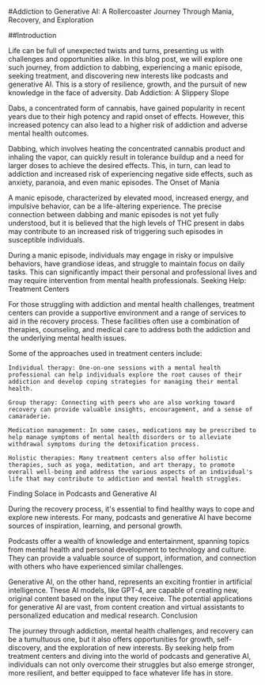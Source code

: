 #Addiction to Generative AI: A Rollercoaster Journey Through Mania, Recovery, and Exploration

##Introduction

Life can be full of unexpected twists and turns, presenting us with challenges and opportunities alike. In this blog post, we will explore one such journey, from addiction to dabbing, experiencing a manic episode, seeking treatment, and discovering new interests like podcasts and generative AI. This is a story of resilience, growth, and the pursuit of new knowledge in the face of adversity.
Dab Addiction: A Slippery Slope

Dabs, a concentrated form of cannabis, have gained popularity in recent years due to their high potency and rapid onset of effects. However, this increased potency can also lead to a higher risk of addiction and adverse mental health outcomes.

Dabbing, which involves heating the concentrated cannabis product and inhaling the vapor, can quickly result in tolerance buildup and a need for larger doses to achieve the desired effects. This, in turn, can lead to addiction and increased risk of experiencing negative side effects, such as anxiety, paranoia, and even manic episodes.
The Onset of Mania

A manic episode, characterized by elevated mood, increased energy, and impulsive behavior, can be a life-altering experience. The precise connection between dabbing and manic episodes is not yet fully understood, but it is believed that the high levels of THC present in dabs may contribute to an increased risk of triggering such episodes in susceptible individuals.

During a manic episode, individuals may engage in risky or impulsive behaviors, have grandiose ideas, and struggle to maintain focus on daily tasks. This can significantly impact their personal and professional lives and may require intervention from mental health professionals.
Seeking Help: Treatment Centers

For those struggling with addiction and mental health challenges, treatment centers can provide a supportive environment and a range of services to aid in the recovery process. These facilities often use a combination of therapies, counseling, and medical care to address both the addiction and the underlying mental health issues.

Some of the approaches used in treatment centers include:

    Individual therapy: One-on-one sessions with a mental health professional can help individuals explore the root causes of their addiction and develop coping strategies for managing their mental health.

    Group therapy: Connecting with peers who are also working toward recovery can provide valuable insights, encouragement, and a sense of camaraderie.

    Medication management: In some cases, medications may be prescribed to help manage symptoms of mental health disorders or to alleviate withdrawal symptoms during the detoxification process.

    Holistic therapies: Many treatment centers also offer holistic therapies, such as yoga, meditation, and art therapy, to promote overall well-being and address the various aspects of an individual's life that may contribute to addiction and mental health struggles.

Finding Solace in Podcasts and Generative AI

During the recovery process, it's essential to find healthy ways to cope and explore new interests. For many, podcasts and generative AI have become sources of inspiration, learning, and personal growth.

Podcasts offer a wealth of knowledge and entertainment, spanning topics from mental health and personal development to technology and culture. They can provide a valuable source of support, information, and connection with others who have experienced similar challenges.

Generative AI, on the other hand, represents an exciting frontier in artificial intelligence. These AI models, like GPT-4, are capable of creating new, original content based on the input they receive. The potential applications for generative AI are vast, from content creation and virtual assistants to personalized education and medical research.
Conclusion

The journey through addiction, mental health challenges, and recovery can be a tumultuous one, but it also offers opportunities for growth, self-discovery, and the exploration of new interests. By seeking help from treatment centers and diving into the world of podcasts and generative AI, individuals can not only overcome their struggles but also emerge stronger, more resilient, and better equipped to face whatever life has in store.

